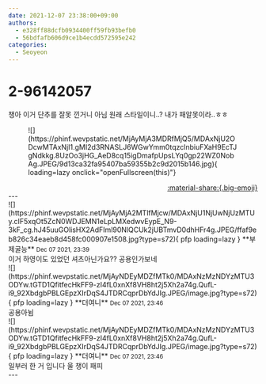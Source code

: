 ```yaml
---
date: 2021-12-07 23:38:00+09:00
authors:
  - e328ff88dcfb0934400ff59fb93befb0
  - 56bdfafb606d9ce1b4ecdd572595e242
categories:
  - Seoyeon
---
```


# 2-96142057

<div class="post-container" markdown="1">
<div class="content-container md-sidebar__scrollwrap" markdown="1">

챙아 이거 단추를 잘못 낀거니 아님 원래 스타일이니..? 내가 패알못이라..ㅎㅎ
<figure markdown="1">
![](https://phinf.wevpstatic.net/MjAyMjA3MDRfMjQ5/MDAxNjU2ODcwMTAxNjI1.gMI2d3RNASLJ6WGwYmm0tqzclnbiuFXaH9EcTJgNdkkg.8UzOo3jHG_AeD8cq15igDmafpUpsLYq0gp22WZ0NobAg.JPEG/9d13ca32fa95407ba59355b2c9d2015b146.jpg){ loading=lazy onclick="openFullscreen(this)"}
</figure>


</div>
</div>

<div style="text-align: right;" markdown="1">
<a href="https://weverse.io/fromis9/fanpost/2-96142057" style="text-align: right;">:material-share:{.big-emoji}</a>
</div>
---

<div class="comments-container md-sidebar__scrollwrap" markdown="1">
<div class="comment" markdown="1">
<div class='id-container' markdown="1">
![](https://phinf.wevpstatic.net/MjAyMjA2MTlfMjcw/MDAxNjU1NjUwNjUzMTUy.cIF5xqOt5ZcN0WDJEMN1eLpLMXedwvEypE_N9-3kF_cg.hJ45uuGOlisHX2AdFIml90NlQCUk2jUBTmvD0dhHFr4g.JPEG/ffaf9eb826c34eaeb8d458fc000907e1508.jpg?type=s72){ pfp loading=lazy }
**부제굴능** <small>Dec 07 2021, 23:39</small><br>
</div>
<div class='comment-body' markdown="1">
이거 하영이도 있었던 셔츠아닌가요?? 공용인가보네
</div>
</div>
<div class="reply" markdown="1">
<div class="comment" markdown="1">
<div class='id-container' markdown="1">
![](https://phinf.wevpstatic.net/MjAyNDEyMDZfMTk0/MDAxNzMzNDYzMTU3ODYw.tGTD1QfitfecHkFF9-zI4fL0xnXf8VH8ht2j5Xh2a74g.QufL-i9_92XbdgbPBLGEpzXIrDqS4JTDRCqprDbYdJIg.JPEG/image.jpg?type=s72){ pfp loading=lazy }
**<span class="artist">더여니</span>** <small>Dec 07 2021, 23:46</small><br>
</div>
<div class='comment-body' markdown="1">
공용아뉨
</div>
</div>
</div>
<div class="comment" markdown="1">
<div class='id-container' markdown="1">
![](https://phinf.wevpstatic.net/MjAyNDEyMDZfMTk0/MDAxNzMzNDYzMTU3ODYw.tGTD1QfitfecHkFF9-zI4fL0xnXf8VH8ht2j5Xh2a74g.QufL-i9_92XbdgbPBLGEpzXIrDqS4JTDRCqprDbYdJIg.JPEG/image.jpg?type=s72){ pfp loading=lazy }
**<span class="artist">더여니</span>** <small>Dec 07 2021, 23:46</small><br>
</div>
<div class='comment-body' markdown="1">
일부러 한 거 입니다 울 챙이 패피
</div>
</div>
</div>
---
